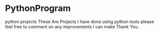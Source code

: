 # PythonProgram
python projects
These Are Projects I have done using python tools 
please feel free to comment on any improvements I can make Thank You. 
